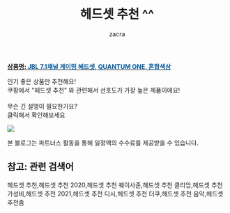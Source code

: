 ﻿---
layout: post
title:  "헤드셋 추천 ^^"
author: zacra
categories: [ 아이템 ]
tags: [헤드셋 추천,헤드셋 추천 2020,헤드셋 추천 퀘이사존,헤드셋 추천 클리앙,헤드셋 추천 가성비,헤드셋 추천 2021,헤드셋 추천 디시,헤드셋 추천 더쿠,헤드셋 추천 음악,헤드셋 추천좀]
image: https://static.coupangcdn.com/image/retail/images/2020/06/12/16/8/8970d7da-d25a-4b2e-a093-45293ce1aa45.jpg 
description: "쿠팡에서 헤드셋 추천 관련 키워드로 가장 고객 선호도가 높은 제품이랍니다."
rating: 4.5
---

<a href="https://link.coupang.com/re/AFFSDP?lptag=AF8407795&pageKey=1694709475&itemId=2885136247&vendorItemId=70874224262&traceid=V0-153-3f38b9613a89bcf0"><b>상품명: <font color='#01579B'>JBL 7.1채널 게이밍 헤드셋, QUANTUM ONE, 혼합색상</font></b></a>

인기 좋은 상품만 추천해요!<br/>
쿠팡에서 "헤드셋 추천" 와 관련해서 선호도가 가장 높은 제품이에요!<br/><br/>
무슨 긴 설명이 필요한가요?  
클릭해서 확인해보세요


<a href="https://link.coupang.com/re/AFFSDP?lptag=AF8407795&pageKey=1694709475&itemId=2885136247&vendorItemId=70874224262&traceid=V0-153-3f38b9613a89bcf0"><img src="https://thumbnail9.coupangcdn.com/thumbnails/remote/q89/image/retail/images/501361501142034-b9ed80a4-bfe1-474b-a768-4643abb85a9b.jpg"></a> 

본 블로그는 파트너스 활동을 통해 일정액의 수수료를 제공받을 수 있습니다.

## 참고: 관련 검색어    
헤드셋 추천,헤드셋 추천 2020,헤드셋 추천 퀘이사존,헤드셋 추천 클리앙,헤드셋 추천 가성비,헤드셋 추천 2021,헤드셋 추천 디시,헤드셋 추천 더쿠,헤드셋 추천 음악,헤드셋 추천좀